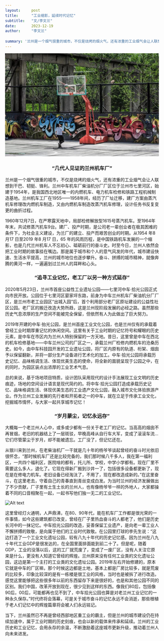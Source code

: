 ```yaml
---
layout:     post 
title:      "工业缩影，延续时代记忆"
subtitle:   "文/李文兰"
date:       2023-12-19
author:     "李文兰"

summary: '兰州是一个烟气很重的城市，不仅是烧烤的烟火气，还有浓重的工业烟气会让人联想到干巴、韧挺、锋利。兰州中车机车厂柴油机分厂厂区位于兰州市七里河区，始建于1954年，是我国西北地区唯一的内燃机车、电力机车检修和铁路工程机械制造基地。兰州机车工厂在1955——1958年间，经历了厂址迁移，建厂方案由蒸汽机车修理改内燃机车制造'
---
```



![Alt text](/img/news/1.1.jpg)

<h3 style="text-align:center"> “几代人见证的兰州机车厂” </h3>


兰州是一个烟气很重的城市，不仅是烧烤的烟火气，还有浓重的工业烟气会让人联想到干巴、韧挺、锋利。兰州中车机车厂柴油机分厂厂区位于兰州市七里河区，始建于1954年，是我国西北地区唯一的内燃机车、电力机车检修和铁路工程机械制造基地。兰州机车工厂在1955——1958年间，经历了厂址迁移，建厂方案由蒸汽机车修理改内燃机车制造，又由内燃机车制造改蒸汽机车修理，设计任务书反复变更的曲折过程。   

1960年12月7日，在严寒露天地中，局部检修解放型1615号蒸汽机车。至1964年年末，共试修蒸汽机车9台。建厂、投产时期，是公司老一辈创业者在极其困难的条件下，为社会主义建设，为兰厂的建立、投产而艰苦创业的时期。从1954 年8 月17 日至2019 年8 月17 日，65 年的风雨历程，是中国铁路机车发展的一个缩影，也是几代兰州机车人不忘初心、砥砺前行的奋斗史。时至今日，兰州人依然会把工业时期的故事挂在嘴边。那是属于城市和个人的意气风发的年代，城市建设快速、生活水平提高，兰州的城市地位也逐步攀升。奋斗、拼搏的城市精神，就像奔腾的黄河一样，一遍遍划过兰州人的耳畔和心头。

<h3 style="text-align:center"> “追寻工业记忆，老工厂以另一种方式延存” </h3>

2020年5月23日，兰州市首座公益性工业遗址公园——七里河中车·拾光公园正式向市民开放。公园位于七里河区晏家坪东路，前身为中车兰州机车厂柴油机分厂厂区，是兰州市老工业园区“出城入园”后，首个利用部分老厂区原址建设的公益性社区公园。老厂区的搬迁改造大势所趋，这是兰州现阶段发展的必经之路。虽然那些历史气息浓厚的生产空间不能被完全保留，但依然有人为此做出了巨大努力。

2019年开建的中车·抬光公园，是兰州首座工业文化公园，也是兰州仅有的承载着曾经工业时期厚重记忆的休闲空间。这里有关于工业时期的记忆符号和耀眼的历史元素，是中车在市区内为兰州人特别保留的一方天地。昔日，这里曾是中车在西北的机车检修基地——中车兰州公司的厂区之一，承载兰州厂检修内燃机车的沧桑历史。如今，由中车科技园开发的工业遗址公园，将厂区内原有的轨道、桁架、烟囱予以保留翻新，并将一部分生产设备进行艺术化的加工。中车·拾光公园将承载历史记忆、品味格调生活、体现优美生态的使命，将全新的面貌呈现于公园之中，在的同时，为园区装点出浓厚的工业艺术气息。

总的来说，基于场地项目特质，设计团队采用现代的设计手法展现工业文明的历史痕迹，场地的空间设计语言是现代简约的。将中车·拾光公园打造成承载历史记忆、品味格调生活、体现优美生态的工业遗产文化公园，融入城市文化体验旅游产业。作为兰州工业发展的先行者和开拓者之一的中车，就在立足于传承工业文化，挖掘城市情怀，与大家一起共享城市记忆！


<h3 style="text-align:center"> “岁月蒙尘，记忆永远存” </h3>

大概每一个老兰州人心中，或多或少都有一份关于老工厂的记忆。当高高的烟囱不再冒烟，老旧的机器结上了一层斑驳，早晚高峰从自行车大军，变成了滚滚车流...它们尽管蒙尘于岁月，却不能被遗忘。工厂没了，但记忆还在。

从银川来到兰州，在老柴油机厂一干就是几十年的杨爷爷谈起曾经的奋斗时光依旧很怀念，“那时候机车厂还是比较完备的，我们那时候八千多人，我在第一福利区，一共四个福利区，医院啥的都有，托儿所、学校，中学小学都有。现在厂里不需要这么多人，退化了。它现在得新厂搬到沙井一了，包括很多设备都更新了，现在是在修电力机车。老旧设备已经淘汰了，不用了，现在都改造成新的。”在这里奋斗，在这里老去，守着自己的青春直到青丝变成白发。为当时兰州的经济发展做出了不少贡献，厂子里有土生土长的兰州人，也有像杨爷爷一样的外地人，大家都操着不同的口音相聚在一起，一起书写他们独一无二的工业记忆。


![Alt text](/img/news/1.2.jpg)

这里曾经灯火通明，人声鼎沸，在80、90年代，能在机车厂工作都是很光荣的一件事情，如今这些建筑都已改变，曾经在厂子里热血奋斗的人都老了，他们是历史长河中的一抹记忆。中车拾光公园的改造，妥善保留工业遗产，是向老一辈工业人不懈拼搏的致敬，是向属于他们的工业时代致敬。在公园里打球的李先生说：“这边打造了一个工业文化遗址公园，较有八九十年代的历史记忆感。因为兰州在八九十年代工业GDP是很发达的，在全国里面排面能到前二十了。但是呢，随着GDP，工业的没落以后，这的工厂就荒废了，变成了一废厂区，没有人关注它原来是什么，更没有人知道它曾经的辉煌。兰州原来没有任何工业类的文化遗址公园，这边是第一个主打的工业类的文化遗址公园。2019年左右开始修建的，原本它就是中车的厂区嘛，那个时候这边都是土地，基本上都是厂房比较多，就是荒废的比较多，印象比较深的是有一栋楼是很工业的风格，当时也是被拆了进行改造。感觉这里能够把这些很多年以前的东西留存下来是很好的，也是和其他公园不同的区别。我们中国，改革开放到现在，很少见到这样的东西。像我们80后，包括像90后，00后，可能都再也见不到了，中车拾光公园也算是对老兰州工业记忆的一种永久保存。”时代终将会落幕，可是关于城市奋斗的记忆永远不会消逝，那些根植于老人们记忆中的辉煌篇章将会被人们永远铭记。

当下，兰州虽然已不再是曾经西部地区重工业的霸主，但是兰州的城市建设仍在持续加速中，属于工业时期的历史刻痕，也会以新的载体来传承和延续。兰州的工业历史和工业记忆，会用永存的余温，不断激励着这座城市更新升级，推动着兰州人向未来进发。

